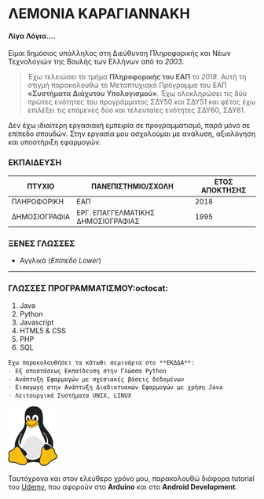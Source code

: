# ΛΕΜΟΝΙΑ ΚΑΡΑΓΙΑΝΝΑΚΗ

#### Λίγα Λόγια....
Είμαι δημόσιος υπάλληλος στη Διεύθυνση Πληροφορικής και Νέων Τεχνολογιών της Βουλής των Ελλήνων από το _2003_. 

> Έχω τελειώσει το τμήμα **Πληροφορικής του ΕΑΠ** το _2018_. Αυτή τη στιγμή παρακολουθώ το Μεταπτυχιακό Πρόγραμμα του ΕΑΠ **«Συστήματα Διάχυτου Υπολογισμού»**. Έχω ολοκληρώσει τις δύο πρώτες ενότητες του προγράμματος ΣΔΥ50 και ΣΔΥ51 και φέτος έχω επιλέξει τις επόμενες δύο και τελευταίες ενότητες ΣΔΥ60, ΣΔΥ61. 

Δεν έχω ιδιαίτερη εργασιακή εμπειρία σε προγραμματισμό, παρά μόνο σε επίπεδο σπουδών. Στην εργασία μου ασχολούμαι με ανάλυση, αξιολόγηση και υποστήριξη εφαρμογών.



### ΕΚΠΑΙΔΕΥΣΗ
| ΠΤΥΧΙΟ        | ΠΑΝΕΠΙΣΤΗΜΙΟ/ΣΧΟΛΗ                |ΕΤΟΣ ΑΠΟΚΤΗΣΗΣ  |
|---------------|-----------------------------------|----------------|
|ΠΛΗΡΟΦΟΡΙΚΗ    |ΕΑΠ                                |2018            |
|ΔΗΜΟΣΙΟΓΡΑΦΙΑ  |ΕΡΓ. ΕΠΑΓΓΕΛΜΑΤΙΚΗΣ ΔΗΜΟΣΙΟΓΡΑΦΙΑΣ |1995            |



### ΞΕΝΕΣ ΓΛΩΣΣΕΣ
- Αγγλικά (_Επίπεδο Lower_)


________________________________________________________________________________________________________________________________________________________________

### ΓΛΩΣΣΕΣ ΠΡΟΓΡΑΜΜΑΤΙΣΜΟΥ:octocat:
1. Java
2. Python
3. Javascript
4. HTML5 & CSS
5. PHP
6. SQL



```markdown
Έχω παρακολουθήσει τα κάτωθι σεμινάρια στο **ΕΚΔΔΑ**:
- Εξ αποστάσεως Εκπαίδευση στην Γλώσσα Python
- Ανάπτυξη Εφαρμογών με σχεσιακές βάσεις δεδομένων
- Εισαγωγή στην Ανάπτυξη Διαδικτυακών Εφαρμογών με χρήση Java
- Λειτουργικά Συστήματα UNIX, LINUX
```

![Linux](/images/linux.png)


Ταυτόχρονα και στον ελεύθερο χρόνο μου, παρακολουθώ διάφορα tutorial του [Udemy](https://www.udemy.com), που αφορούν στο **Arduino** και στο **Android Development**.



